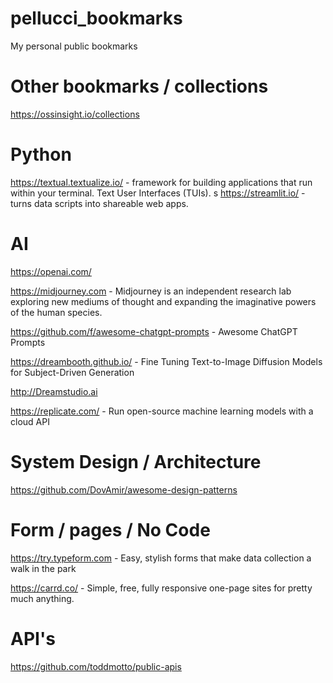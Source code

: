 # pellucci_bookmarks
My personal public bookmarks



# Other bookmarks / collections

https://ossinsight.io/collections



# Python


https://textual.textualize.io/ - framework for building applications that run within your terminal. Text User Interfaces (TUIs).
s
https://streamlit.io/ - turns data scripts into shareable web apps.


# AI

https://openai.com/

https://midjourney.com - Midjourney is an independent research lab exploring new mediums of thought and expanding the imaginative powers of the human species.

https://github.com/f/awesome-chatgpt-prompts - Awesome ChatGPT Prompts

https://dreambooth.github.io/ - Fine Tuning Text-to-Image Diffusion Models for Subject-Driven Generation

http://Dreamstudio.ai

https://replicate.com/ - Run open-source machine learning models with a cloud API

# System Design / Architecture

https://github.com/DovAmir/awesome-design-patterns

# Form / pages / No Code

https://try.typeform.com - Easy, stylish forms that make data collection a walk in the park

https://carrd.co/ - Simple, free, fully responsive one-page sites for pretty much anything.

# API's

https://github.com/toddmotto/public-apis

